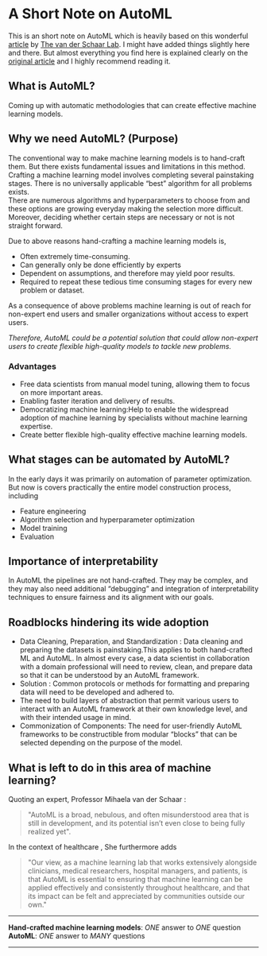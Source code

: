 # A Short Note on AutoML

This is an short note on AutoML which is heavily based on this wonderful [article](https://www.vanderschaar-lab.com/automl-powering-the-new-human-machine-learning-ecosystem/#what-is-automl) by [The van der Schaar Lab](https://www.vanderschaar-lab.com/). I might have added things slightly here and there. But almost everything you find here is explained clearly on the [original article](https://www.vanderschaar-lab.com/automl-powering-the-new-human-machine-learning-ecosystem/#what-is-automl) and I highly recommend reading it.

## What is AutoML?
Coming up with automatic methodologies that can create effective machine learning models.

## Why we need AutoML? (Purpose)
The conventional way to make machine learning models is to hand-craft them. But there exists fundamental issues and limitations in this method.  
Crafting a machine learning model involves completing several painstaking stages. There is no universally applicable “best” algorithm for all problems exists.  
There are numerous algorithms and hyperparameters to choose from and these options are growing everyday making the selection more difficult. Moreover, deciding whether certain steps are necessary or not is not straight forward.  

	
Due to above reasons hand-crafting a machine learning models is,  

* Often extremely time-consuming. 
* Can generally only be done efficiently by experts
* Dependent on assumptions, and therefore may yield poor results.
* Required to repeat these tedious time consuming stages for every new problem or dataset.
		
As a consequence of above problems machine learning is out of reach for non-expert end users and smaller organizations without access to expert users.

*Therefore, AutoML could be a potential solution that could allow non-expert users to create flexible high-quality models to tackle new problems.*
	
### Advantages
* Free data scientists from manual model tuning, allowing them to focus on more important areas.
* Enabling faster iteration and delivery of results.
* Democratizing machine learning:Help to enable the widespread adoption of machine learning by specialists without machine learning expertise.
* Create better flexible high-quality effective machine learning models.
	
## What stages can be automated by AutoML? 
In the early days it was primarily on automation of parameter optimization. But now is covers practically the entire model construction process, including 

* Feature engineering
* Algorithm selection	and hyperparameter optimization
* Model training
* Evaluation
	
## Importance of interpretability
In AutoML the pipelines are not hand-crafted. They may be complex, and they may also need additional “debugging” and integration of interpretability techniques to ensure fairness and its alignment with our goals.
	
## Roadblocks hindering its wide adoption
* Data Cleaning, Preparation, and Standardization :
Data cleaning and preparing the datasets is painstaking.This applies to both hand-crafted ML and AutoML. In almost every case, a data scientist in collaboration with a domain professional will need to review, clean, and prepare data so that it can be understood by an AutoML framework. 
 * Solution : Common protocols or methods for formatting and preparing data will need to be developed and adhered to.
* The need to build layers of abstraction that permit various users to interact with an AutoML framework at their own knowledge level, and with their intended usage in mind.
* Commonization of Components: The need for user-friendly AutoML frameworks to be constructible from modular “blocks” that can be selected depending on the purpose of the model.
	
	
## What is left to do in this area of machine learning?
Quoting an expert, Professor Mihaela van der Schaar : 
>"AutoML is a broad, nebulous, and often misunderstood area that is still in development, and its potential isn’t even close to being fully realized yet".
>

In the context of healthcare , She furthermore adds
> "Our view, as a machine learning lab that works extensively alongside clinicians, medical researchers, hospital managers, and patients, is that AutoML is essential to ensuring that machine learning can be applied effectively and consistently throughout healthcare, and that its impact can be felt and appreciated by communities outside our own."
>
	

---

**Hand-crafted machine learning models**: *ONE* answer to *ONE* question  
**AutoML**: *ONE* answer to *MANY* questions

---

